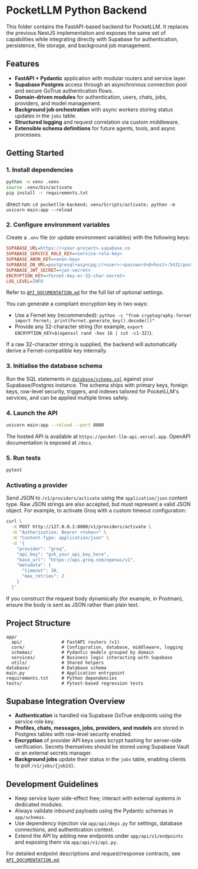 # PocketLLM Python Backend

This folder contains the FastAPI-based backend for PocketLLM. It replaces the previous NestJS implementation and exposes the same
set of capabilities while integrating directly with Supabase for authentication, persistence, file storage, and background job
management.

## Features

- **FastAPI + Pydantic** application with modular routers and service layer.
- **Supabase Postgres** access through an asynchronous connection pool and secure GoTrue authentication flows.
- **Domain-driven modules** for authentication, users, chats, jobs, providers, and model management.
- **Background job orchestration** with async workers storing status updates in the `jobs` table.
- **Structured logging** and request correlation via custom middleware.
- **Extensible schema definitions** for future agents, tools, and async processes.

## Getting Started

### 1. Install dependencies

```bash
python -m venv .venv
source .venv/bin/activate
pip install -r requirements.txt
```

direct run: `cd pocketllm-backend; venv/Scripts/activate; python -m uvicorn main:app --reload`
### 2. Configure environment variables

Create a `.env` file (or update environment variables) with the following keys:

```ini
SUPABASE_URL=https://<your-project>.supabase.co
SUPABASE_SERVICE_ROLE_KEY=<service-role-key>
SUPABASE_ANON_KEY=<anon-key>
SUPABASE_DB_URL=postgresql+asyncpg://<user>:<password>@<host>:5432/postgres
SUPABASE_JWT_SECRET=<jwt-secret>
ENCRYPTION_KEY=<fernet-key-or-32-char-secret>
LOG_LEVEL=INFO
```

Refer to [`API_DOCUMENTATION.md`](API_DOCUMENTATION.md) for the full list of optional settings.

You can generate a compliant encryption key in two ways:

- Use a Fernet key (recommended): `python -c "from cryptography.fernet import Fernet; print(Fernet.generate_key().decode())"`
- Provide any 32-character string (for example, `export ENCRYPTION_KEY=$(openssl rand -hex 16 | cut -c1-32)`).

If a raw 32-character string is supplied, the backend will automatically derive a Fernet-compatible key internally.

### 3. Initialise the database schema

Run the SQL statements in [`database/schema.sql`](database/schema.sql) against your Supabase/Postgres instance. The schema ships
with primary keys, foreign keys, row-level security, triggers, and indexes tailored for PocketLLM's services, and can be applied
multiple times safely.

### 4. Launch the API

```bash
uvicorn main:app --reload --port 8000
```

The hosted API is available at `https://pocket-llm-api.vercel.app`. OpenAPI documentation is exposed at `/docs`.

### 5. Run tests

```bash
pytest
```

### Activating a provider

Send JSON to `/v1/providers/activate` using the `application/json` content type. Raw JSON strings are also accepted, but must
represent a valid JSON object. For example, to activate Groq with a custom timeout configuration:

```bash
curl \
  -X POST http://127.0.0.1:8000/v1/providers/activate \
  -H "Authorization: Bearer <token>" \
  -H "Content-Type: application/json" \
  -d '{
    "provider": "groq",
    "api_key": "gsk_your_api_key_here",
    "base_url": "https://api.groq.com/openai/v1",
    "metadata": {
      "timeout": 30,
      "max_retries": 2
    }
  }'
```

If you construct the request body dynamically (for example, in Postman), ensure the body is sent as JSON rather than plain text.

## Project Structure

```text
app/
  api/               # FastAPI routers (v1)
  core/              # Configuration, database, middleware, logging
  schemas/           # Pydantic models grouped by domain
  services/          # Business logic interacting with Supabase
  utils/             # Shared helpers
database/            # Database schema
main.py              # Application entrypoint
requirements.txt     # Python dependencies
tests/               # Pytest-based regression tests
```

## Supabase Integration Overview

- **Authentication** is handled via Supabase GoTrue endpoints using the service role key.
- **Profiles, chats, messages, jobs, providers, and models** are stored in Postgres tables with row-level security enabled.
- **Encryption** of provider API keys uses bcrypt hashing for server-side verification. Secrets themselves should be stored using
  Supabase Vault or an external secrets manager.
- **Background jobs** update their status in the `jobs` table, enabling clients to poll `/v1/jobs/{jobId}`.

## Development Guidelines

- Keep service layer side-effect free; interact with external systems in dedicated modules.
- Always validate inbound payloads using the Pydantic schemas in `app/schemas`.
- Use dependency injection via `app/api/deps.py` for settings, database connections, and authentication context.
- Extend the API by adding new endpoints under `app/api/v1/endpoints` and exposing them via `app/api/v1/api.py`.

For detailed endpoint descriptions and request/response contracts, see [`API_DOCUMENTATION.md`](API_DOCUMENTATION.md).
